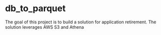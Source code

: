 # db_to_parquet
The goal of this project is to build a solution for application retirement. The solution leverages AWS S3 and Athena
